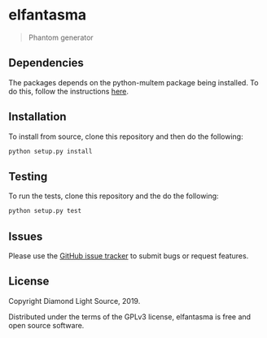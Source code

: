# elfantasma
> Phantom generator 

## Dependencies

The packages depends on the python-multem package being installed. To do this,
follow the instructions [here](https://github.com/rosalindfranklininstitute/python-multem).

## Installation

To install from source, clone this repository and then do the following:

```sh
python setup.py install
```

## Testing

To run the tests, clone this repository and the do the following:

```sh
python setup.py test
```

## Issues

Please use the [GitHub issue tracker](https://github.com/rosalindfranklininstitute/elfantasma/issues) to submit bugs or request features.

## License

Copyright Diamond Light Source, 2019.

Distributed under the terms of the GPLv3 license, elfantasma is free and open source software.

